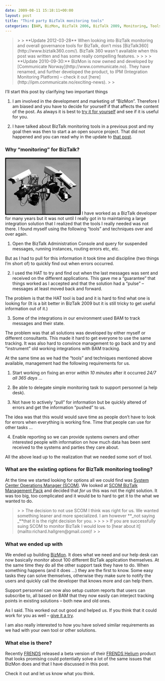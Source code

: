 ```yaml
---
date: 2009-08-11 15:18:11+00:00
layout: post
title: "Third party BizTalk monitoring tools"
categories: [BAM, BizMon, BizTalk 2006, BizTalk 2009, Monitoring, Tools]
---
```


<blockquote>  
> 
> **Update 2012-03-28**        
When looking into BizTalk monitoring and overall governance tools for BizTalk, don’t miss [BizTalk360](http://www.biztalk360.com/). BizTalk 360 wasn't available when this post was written and has some really compelling features. 
> 
>    
> 
> **Update 2010-09-30:** BizMon is now owned and developed by [Communicate Norway](http://www.communicate.no). They have renamed, and further developed the product, to IPM (Integration Monitoring Platform) – check it out [here](http://ipm.communicate.no/exciting-news).
> 
> </blockquote>

 

I’ll start this post by clarifying two important things

 

  
  1. I am involved in the development and marketing of “BizMon”. Therefore I am biased and you have to decide for yourself if that affects the content of the post. As always it is best to [try it for yourself](http://bizmontool.com/buy) and see if it is useful for you. 
   
  2. I have talked about BizTalk monitoring tools in a previous post and my goal then was then to start a an open source project. That did not happened and you can read why in the update to [that post](http://www.richardhallgren.com/aggregated-monitoring-of-biztalk-solutions-using-bizmon/). 
 

### Why “monitoring” for BizTalk?

 

![image](../assets/2009/08/image1.png) I have worked as a BizTalk developer for many years but it was not until I really got in to maintaining a large integration solution that I realized that the tools I really needed was not there. I found myself using the following “tools” and techniques over and over again.

 

  
  1. Open the BizTalk Administration Console and query for suspended messages, running instances, routing errors etc, etc.      

But as I had to pull for this information it took time and discipline (two things I’m short of) to quickly find out when errors occurred.

  
   
  2. I used the HAT to try and find out when the last messages was sent and received on the different applications. This gave me a “guarantee” that things worked as I accepted and that the solution had a “pulse” – messages at least moved back and forward.

The problem is that the HAT tool is bad and it is hard to find what one is looking for (It is a bit better in BizTalk 2009 but it is still tricky to get useful information out of it.)

  
   
  3. Some of the integrations in our environment used BAM to track messages and their state.      

The problem was that all solutions was developed by either myself or different consultants. This made it hard to get everyone to use the same tracking. It was also hard to convince management to go back and try and “instrument” old working integrations with BAM tracking.

  
 

At the same time as we had the “tools” and techniques mentioned above available, management had the following requirements for us.

 

  
  1. Start working on fixing an error _within 10 minutes_ after it occurred _24/7 all 365 days_ … 
   
  2. Be able to delegate simple monitoring task to support personnel (a help desk). 
   
  3. Not have to actively “pull” for information but be quickly altered of errors and get the information “pushed” to us.      

The idea was that this would would save time as people don’t have to look for errors when everything is working fine. Time that people can use for other tasks …

  
   
  4. Enable reporting so we can provide systems owners and other interested people with information on how much data has been sent received to the systems and parties they care about. 
 

All the above lead up to the realization that we needed some sort of tool.

 

### What are the existing options for BizTalk monitoring tooling?

 

At the time we started looking for options all we could find was [System Center Operations Manager (SCOM)](http://www.microsoft.com/systemcenter/operationsmanager/en/us/default.aspx). We looked at [SCOM BizTalk Management Pack](http://msdn.microsoft.com/en-us/library/ee308798%28BTS.10%29.aspx) and decided that _for us_ this was not the right solution. It was too big, too complicated and it would be to hard to get it to the what we wanted to do.

 

<blockquote>  
> 
> The decision to not use SCOM I think was right for us. We wanted something leaner and more specialized. I am however **_not saying _**that it is the right decision for you.
> 
>    
> 
> If you are successfully suing SCOM to monitor BizTalk I would love to [hear about it](mailto:richard.hallgren@gmail.com)!
> 
> </blockquote>

 

### What we ended up with

 

We ended up building [BizMon](http://bizmontool.com/). It does what we need and our help desk can now basically monitor about 100 different BizTalk application themselves. At the same time they do all the other support task they have to do. When something happens (and it does …) they are the first to know. Some easy tasks they can solve themselves, otherwise they make sure to notify the users and quickly call the developer that knows more and can help them.

 

Support personnel can now also setup custom reports that users can subscribe to, all based on BAM that they now easily can interject tracking points in existing solutions – both new and old ones.

 

As I said. This worked out out good and helped us. If you think that it could work for you as well – [give it a try](http://bizmontool.com/buy).

 

I am also really interested to how you have solved similar requirements as we had with your own tool or other solutions.

 

### What else is there?

 

Recently [FRENDS](http://www.frends.com/) released a beta version of their [FRENDS Helium](http://www.frends.com/product/monitoring-technologies/) product that looks promising could potentially solve a lot of the same issues that BizMon does and that I have discussed in this post.

 

Check it out and let us know what you think.
